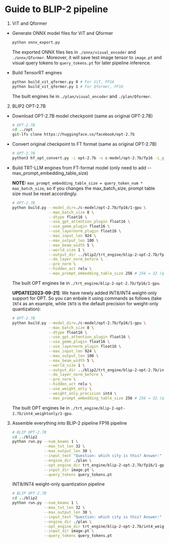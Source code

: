 # Guide to BLIP-2 pipeline

1. ViT and Qformer
- Generate ONNX model files for ViT and Qformer
    ```bash
    python onnx_export.py
    ```
    The exported ONNX files lies in `./onnx/visual_encoder` and `./onnx/Qformer`.
    Moreover, it will save test image tensor to `image.pt` and visual query tokens to `query_tokens.pt` for later pipeline inference.

- Build TensorRT engines
    ```bash
    python build_vit_qformer.py 0 # For ViT, FP16
    python build_vit_qformer.py 1 # For Qformer, FP16
    ```
    The built engines lie in `./plan/visual_encoder` and `./plan/Qformer`.

2. BLIP2 OPT-2.7B
- Download OPT-2.7B model checkpoint (same as original OPT-2.7B)
    ```bash
    # OPT-2.7B
    cd ../opt
    git-lfs clone https://huggingface.co/facebook/opt-2.7b
    ```
- Convert original checkpoint to FT format (same as original OPT-2.7B)
    ```bash
    # OPT-2.7B
    python3 hf_opt_convert.py -i opt-2.7b -o c-model/opt-2.7b/fp16 -i_g 1 -weight_data_type fp16
    ```
- Build TRT-LLM engines from FT-format model (only need to add --max_prompt_embedding_table_size)

    **NOTE:** `max_prompt_embedding_table_size = query_token_num * max_batch_size`, so if you changes the max_batch_size, prompt table size must be reset accordingly.
    ```bash
    # OPT-2.7B
    python build.py --model_dir=./c-model/opt-2.7b/fp16/1-gpu \
                    --max_batch_size 8 \
                    --dtype float16 \
                    --use_gpt_attention_plugin float16 \
                    --use_gemm_plugin float16 \
                    --use_layernorm_plugin float16 \
                    --max_input_len 924 \
                    --max_output_len 100 \
                    --max_beam_width 5 \
                    --world_size 1 \
                    --output_dir ../blip2/trt_engine/blip-2-opt-2.7b/fp16/1-gpu \
                    --do_layer_norm_before \
                    --pre_norm \
                    --hidden_act relu \
                    --max_prompt_embedding_table_size 256 # 256 = 32 (query_token number) * 8 (max_batch_size)
    ```
    The built OPT engines lie in `./trt_engine/blip-2-opt-2.7b/fp16/1-gpu`.

    **UPDATE[2023-09-21]**: We have newly added INT8/INT4 weight-only support for OPT. So you can enbale it using commands as follows (take `INT4` as an example, while `INT8` is the default precision for weight-only quantization):
    ```bash
    # OPT-2.7B
    python build.py --model_dir=./c-model/opt-2.7b/fp16/1-gpu \
                    --max_batch_size 8 \
                    --dtype float16 \
                    --use_gpt_attention_plugin float16 \
                    --use_gemm_plugin float16 \
                    --use_layernorm_plugin float16 \
                    --max_input_len 924 \
                    --max_output_len 100 \
                    --max_beam_width 5 \
                    --world_size 1 \
                    --output_dir ../blip2/trt_engine/blip-2-opt-2.7b/int4_weightonly/1-gpu \
                    --do_layer_norm_before \
                    --pre_norm \
                    --hidden_act relu \
                    --use_weight_only \
                    --weight_only_precision int4 \
                    --max_prompt_embedding_table_size 256 # 256 = 32 (query_token number) * 8 (max_batch_size)
    ```
    The built OPT engines lie in `./trt_engine/blip-2-opt-2.7b/int4_weightonly/1-gpu`.

3. Assemble everything into BLIP-2 pipeline
    FP16 pipeline
    ```bash
    # BLIP OPT-2.7B
    cd ../blip2
    python run.py --num_beams 1 \
                  --max_txt_len 32 \
                  --max_output_len 30 \
                  --input_text "Question: which city is this? Answer:" \
                  --engine_dir ./plan \
                  --opt_engine_dir trt_engine/blip-2-opt-2.7b/fp16/1-gpu \
                  --input_dir image.pt \
                  --query_tokens query_tokens.pt
    ```

    INT8/INT4 weight-only quantization pipeline
    ```bash
    # BLIP OPT-2.7B
    cd ../blip2
    python run.py --num_beams 1 \
                  --max_txt_len 32 \
                  --max_output_len 30 \
                  --input_text "Question: which city is this? Answer:" \
                  --engine_dir ./plan \
                  --opt_engine_dir trt_engine/blip-2-opt-2.7b/int4_weightonly/1-gpu \
                  --input_dir image.pt \
                  --query_tokens query_tokens.pt
    ```
